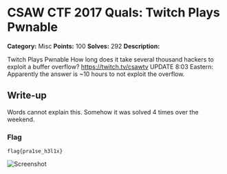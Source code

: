 # CSAW CTF 2017 Quals: Twitch Plays Pwnable

**Category:** Misc
**Points:** 100
**Solves:** 292
**Description:**

Twitch Plays Pwnable
How long does it take several thousand hackers to exploit a buffer overflow?
https://twitch.tv/csawtv
UPDATE 8:03 Eastern: Apparently the answer is ~10 hours to not exploit the overflow.

## Write-up

Words cannot explain this. Somehow it was solved 4 times over the weekend. 

### Flag

`flag{pra1se_h3l1x}`

![Screenshot](twitch.PNG)
